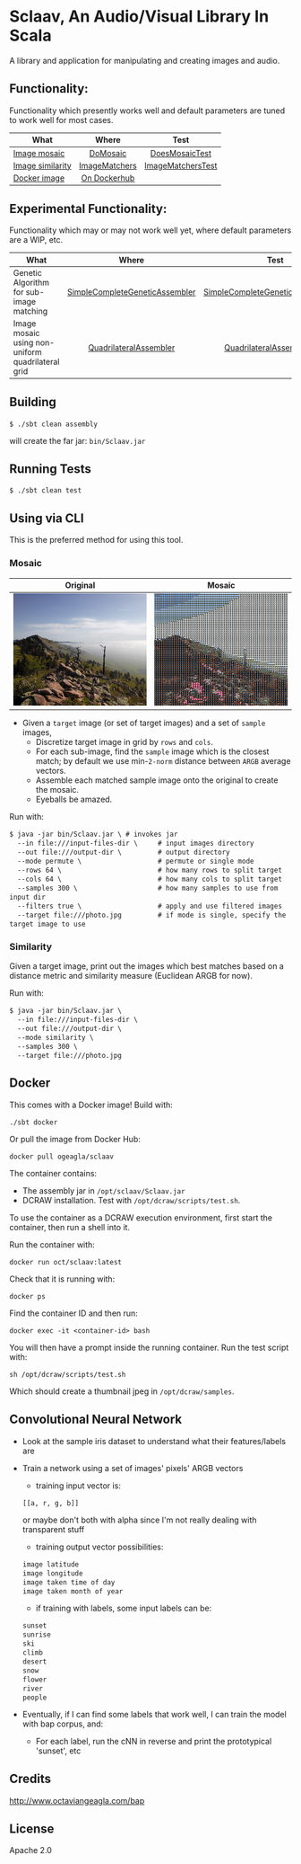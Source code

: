 # Sclaav, An Audio/Visual Library In Scala

A library and application for manipulating and creating images and audio.

## Functionality:

Functionality which presently works well and default parameters are tuned to work well for most cases.

| What                         | Where                                            | Test |
| ---------------------------- |:------------------------------------------------:|:-----:|
| [Image mosaic](#mosaic)      | [DoMosaic](https://github.com/ogeagla/sclaav/blob/master/src/main/scala/com/oct/sclaav/visual/assembly/mosaic/DoMosaic.scala) |[DoesMosaicTest](https://github.com/ogeagla/sclaav/blob/master/src/test/scala/com/oct/sclaav/visual/assembly/mosaic/DoesMosaicTest.scala)|
| [Image similarity](#similarity) | [ImageMatchers](https://github.com/ogeagla/sclaav/tree/master/src/main/scala/com/oct/sclaav/visual/search/ImageMatchers.scala)|[ImageMatchersTest](https://github.com/ogeagla/sclaav/tree/master/src/test/scala/com/oct/sclaav/visual/search/ImageMatchersTest.scala)|
| [Docker image](#docker) | [On Dockerhub](https://hub.docker.com/r/ogeagla/sclaav/) | |

## Experimental Functionality:

Functionality which may or may not work well yet, where default parameters are a WIP, etc.

| What                         | Where                                            | Test |
| ---------------------------- |:------------------------------------------------:|:-----:|
| Genetic Algorithm for sub-image matching      | [SimpleCompleteGeneticAssembler](https://github.com/ogeagla/sclaav/blob/master/src/main/scala/com/oct/sclaav/visual/assembly/genetic/SimpleCompleteGeneticAssembler.scala) |[SimpleCompleteGeneticAssemblerTest](https://github.com/ogeagla/sclaav/blob/master/src/test/scala/com/oct/sclaav/visual/assembly/genetic/SimpleCompleteGeneticAssemblerTest.scala)|
| Image mosaic using non-uniform quadrilateral grid      | [QuadrilateralAssembler](https://github.com/ogeagla/sclaav/blob/master/src/main/scala/com/oct/sclaav/visual/assembly/grid/QuadrilateralAssembler.scala) |[QuadrilateralAssemblerTest](https://github.com/ogeagla/sclaav/blob/master/src/test/scala/com/oct/sclaav/visual/assembly/grid/QuadrilateralAssemblerTest.scala)|

## Building

```
$ ./sbt clean assembly
```

will create the far jar: `bin/Sclaav.jar`

## Running Tests

```
$ ./sbt clean test
```

## Using via CLI

This is the preferred method for using this tool.

### Mosaic

| Original | Mosaic |
| -------- | ------ |
| <img src='https://github.com/ogeagla/sclaav/blob/master/src/test/resources/below-average-photography/0207-2014-05-1808-12-27-IMG_1328_marked.jpg'  height="200" width="300"> | <img src ='https://github.com/ogeagla/sclaav/blob/master/src/test/resources/assembled/mosaic/boulder-foothills-mosaic.jpeg' height="200" width="300"> |

 - Given a `target` image (or set of target images) and a set of `sample` images,
    - Discretize target image in grid by `rows` and `cols`.
    - For each sub-image, find the `sample` image which is the closest match; by default we use min-`2-norm` distance between `ARGB` average vectors.
    - Assemble each matched sample image onto the original to create the mosaic.
    - Eyeballs be amazed.

Run with:

```
$ java -jar bin/Sclaav.jar \ # invokes jar
  --in file:///input-files-dir \     # input images directory
  --out file:///output-dir \         # output directory
  --mode permute \                   # permute or single mode
  --rows 64 \                        # how many rows to split target
  --cols 64 \                        # how many cols to split target
  --samples 300 \                    # how many samples to use from input dir
  --filters true \                   # apply and use filtered images
  --target file:///photo.jpg         # if mode is single, specify the target image to use
```

### Similarity

Given a target image, print out the images which best matches based on a distance metric and similarity measure (Euclidean ARGB for now).
 
Run with:

```
$ java -jar bin/Sclaav.jar \ 
  --in file:///input-files-dir \     
  --out file:///output-dir \         
  --mode similarity \            
  --samples 300 \            
  --target file:///photo.jpg         
```

## Docker

This comes with a Docker image!  Build with:
```
./sbt docker
```

Or pull the image from Docker Hub:
```
docker pull ogeagla/sclaav
```

The container contains:
 - The assembly jar in `/opt/sclaav/Sclaav.jar`
 - DCRAW installation.  Test with `/opt/dcraw/scripts/test.sh`.

To use the container as a DCRAW execution environment, first start the container, then run a shell into it.

Run the container with:
```
docker run oct/sclaav:latest
```
Check that it is running with:
```
docker ps
```
Find the container ID and then run:
```
docker exec -it <container-id> bash
```
You will then have a prompt inside the running container.  Run the test script with:
```
sh /opt/dcraw/scripts/test.sh
```
Which should create a thumbnail jpeg in `/opt/dcraw/samples`.

## Convolutional Neural Network
 - Look at the sample iris dataset to understand what their features/labels are
 - Train a network using a set of images' pixels' ARGB vectors
    - training input vector is:
    ```
    [[a, r, g, b]]
    ```
    or maybe don't both with alpha since I'm not really dealing with transparent stuff  
    - training output vector possibilities:
    ```
    image latitude
    image longitude
    image taken time of day
    image taken month of year
    ```
    
    - if training with labels, some input labels can be:
    ```
    sunset
    sunrise
    ski
    climb
    desert
    snow
    flower
    river
    people
    ```
 - Eventually, if I can find some labels that work well, I can train the model with bap corpus, and:
    - For each label, run the cNN in reverse and print the prototypical 'sunset', etc

## Credits
http://www.octaviangeagla.com/bap

## License
Apache 2.0
